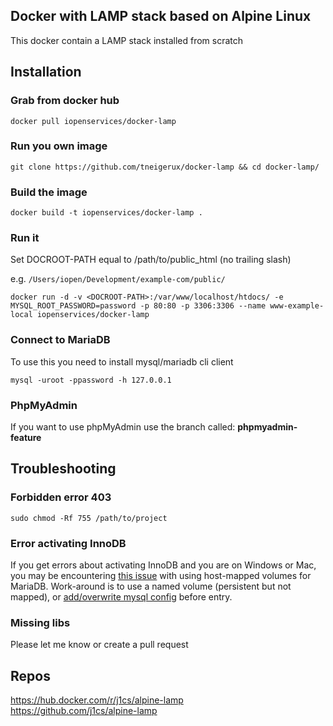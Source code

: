 ## Docker with LAMP stack based on Alpine Linux

This docker contain a LAMP stack installed from scratch

## Installation
### Grab from docker hub
```
docker pull iopenservices/docker-lamp
```

### Run you own image
```  
git clone https://github.com/tneigerux/docker-lamp && cd docker-lamp/
```

### Build the image
```
docker build -t iopenservices/docker-lamp .
```

### Run it

Set DOCROOT-PATH equal to /path/to/public_html (no trailing slash)

e.g. ```/Users/iopen/Development/example-com/public/```

```
docker run -d -v <DOCROOT-PATH>:/var/www/localhost/htdocs/ -e MYSQL_ROOT_PASSWORD=password -p 80:80 -p 3306:3306 --name www-example-local iopenservices/docker-lamp
```

### Connect to MariaDB
To use this you need to install mysql/mariadb cli client
```
mysql -uroot -ppassword -h 127.0.0.1
```

### PhpMyAdmin

If you want to use phpMyAdmin use the branch called: **phpmyadmin-feature**


## Troubleshooting

### Forbidden error 403 
```
sudo chmod -Rf 755 /path/to/project
``` 

### Error activating InnoDB
If you get errors about activating InnoDB and you are on Windows or Mac, you
may be encountering [this
issue](https://github.com/docker-library/mariadb/issues/95) with using
host-mapped volumes for MariaDB. Work-around is to use a named volume
(persistent but not mapped), or [add/overwrite mysql config](https://github.com/docker-library/mariadb/issues/95#issuecomment-391587301) before entry.

### Missing libs
Please let me know or create a pull request

## Repos
https://hub.docker.com/r/j1cs/alpine-lamp  
https://github.com/j1cs/alpine-lamp
